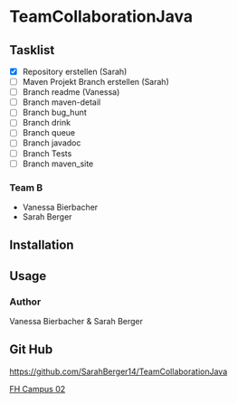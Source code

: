 # TeamCollaborationJava

## Tasklist

- [x] Repository erstellen (Sarah)
- [ ] Maven Projekt Branch erstellen (Sarah)
- [ ] Branch readme (Vanessa)
- [ ] Branch maven-detail
- [ ] Branch bug_hunt
- [ ] Branch drink
- [ ] Branch queue
- [ ] Branch javadoc
- [ ] Branch Tests
- [ ] Branch maven_site

### Team B
- Vanessa Bierbacher
- Sarah Berger

## Installation



## Usage


### Author
Vanessa Bierbacher & Sarah Berger


## Git Hub
https://github.com/SarahBerger14/TeamCollaborationJava

[FH Campus 02](www.campus02.at)